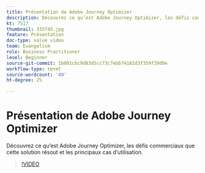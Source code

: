 ```yaml
---
title: Présentation de Adobe Journey Optimizer
description: Découvrez ce qu’est Adobe Journey Optimizer, les défis commerciaux que cette solution résout et les principaux cas d’utilisation.
kt: 7517
thumbnail: 333745.jpg
feature: Présentation
doc-type: value video
team: Evangelism
role: Business Practitioner
level: Beginner
source-git-commit: 1b001cbc9d83d5cc73c7ebb74182d3f359f39d9e
workflow-type: tm+mt
source-wordcount: '49'
ht-degree: 2%

---
```



# Présentation de Adobe Journey Optimizer

Découvrez ce qu’est Adobe Journey Optimizer, les défis commerciaux que cette solution résout et les principaux cas d’utilisation.

>[!VIDEO](https://video.tv.adobe.com/v/333745?quality=12)
